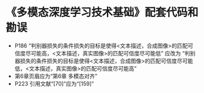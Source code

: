 # 《多模态深度学习技术基础》配套代码和勘误

- P186 “判别器损失的条件损失的目标是使得<文本描述，合成图像>的匹配可信度尽可能高，<文本描述，真实图像>的匹配可信度尽可能低” 应改为 “判别器损失的条件损失的目标是使得<文本描述，合成图像>的匹配可信度尽可能低，<文本描述，真实图像>的匹配可信度尽可能高”
- 第6章页眉应为“第6章 多模态对齐”
- P223 引用文献“[70]”应为“[159]”


